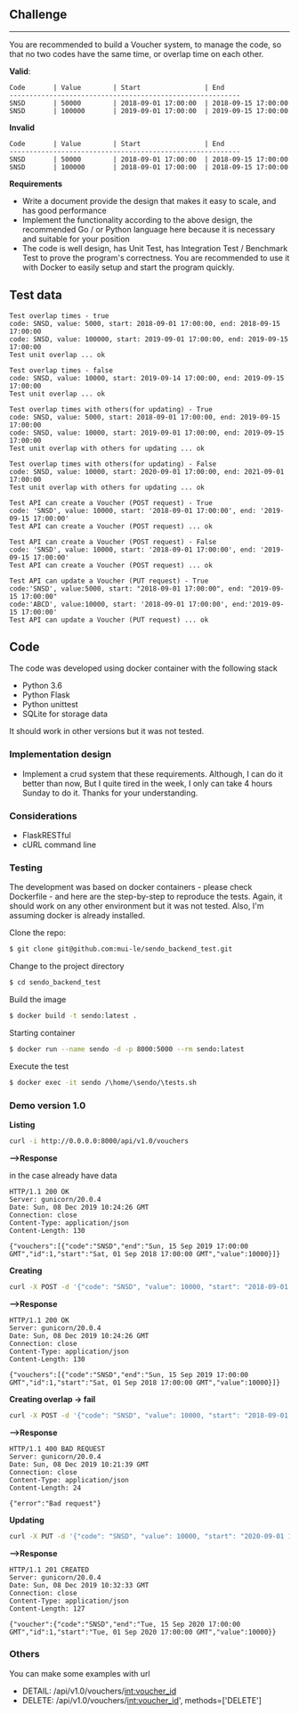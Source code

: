 ## Challenge

-------------------------------------------
You are recommended to build a Voucher system, to manage the code, so that no two codes have the same time, or overlap time on each other.

**Valid**:

```
Code       | Value        | Start                | End
----------------------------------------------------------
SNSD       | 50000        | 2018-09-01 17:00:00  | 2018-09-15 17:00:00
SNSD       | 100000       | 2019-09-01 17:00:00  | 2019-09-15 17:00:00
```

**Invalid**

```
Code       | Value        | Start                | End
----------------------------------------------------------
SNSD       | 50000        | 2018-09-01 17:00:00  | 2018-09-15 17:00:00
SNSD       | 100000       | 2018-09-01 17:00:00  | 2018-09-15 17:00:00
```
**Requirements**

- Write a document provide the design that makes it easy to scale, and has good performance
- Implement the functionality according to the above design, the recommended Go / or Python language here because it is necessary and suitable for your position
- The code is well design, has Unit Test, has Integration Test / Benchmark Test to prove the program's correctness. You are recommended to use it with Docker to easily setup and start the program quickly.

Test data
---------
```
Test overlap times - true
code: SNSD, value: 5000, start: 2018-09-01 17:00:00, end: 2018-09-15 17:00:00
code: SNSD, value: 100000, start: 2019-09-01 17:00:00, end: 2019-09-15 17:00:00
Test unit overlap ... ok

Test overlap times - false
code: SNSD, value: 10000, start: 2019-09-14 17:00:00, end: 2019-09-15 17:00:00
Test unit overlap ... ok

Test overlap times with others(for updating) - True
code: SNSD, value: 5000, start: 2018-09-01 17:00:00, end: 2019-09-15 17:00:00
code: SNSD, value: 10000, start: 2019-09-01 17:00:00, end: 2019-09-15 17:00:00
Test unit overlap with others for updating ... ok

Test overlap times with others(for updating) - False
code: SNSD, value: 10000, start: 2020-09-01 17:00:00, end: 2021-09-01 17:00:00
Test unit overlap with others for updating ... ok

Test API can create a Voucher (POST request) - True
code: 'SNSD', value: 10000, start: '2018-09-01 17:00:00', end: '2019-09-15 17:00:00'
Test API can create a Voucher (POST request) ... ok

Test API can create a Voucher (POST request) - False
code: 'SNSD', value: 10000, start: '2018-09-01 17:00:00', end: '2019-09-15 17:00:00'
Test API can create a Voucher (POST request) ... ok

Test API can update a Voucher (PUT request) - True
code:'SNSD', value:5000, start: "2018-09-01 17:00:00", end: "2019-09-15 17:00:00"
code:'ABCD', value:10000, start: '2018-09-01 17:00:00', end:'2019-09-15 17:00:00'
Test API can update a Voucher (PUT request) ... ok
```

## Code

The code was developed using docker container with the following stack
- Python 3.6
- Python Flask
- Python unittest
- SQLite for storage data

It should work in other versions but it was not tested.

### Implementation design
- Implement a crud system that these requirements. Although, I can do it better than now, But I quite tired in the week, I only can take 4 hours Sunday to do it. Thanks for your understanding.

### Considerations
- FlaskRESTful
- cURL command line 

### Testing
The development was based on docker containers - please check Dockerfile - and here are the step-by-step to reproduce the tests. Again, it should work on any other environment but it was not tested. Also, I'm assuming docker is already installed.


Clone the repo:
```sh
$ git clone git@github.com:mui-le/sendo_backend_test.git
```

Change to the project directory
```sh
$ cd sendo_backend_test
```

Build the image
```sh
$ docker build -t sendo:latest .
```

Starting container
```sh
$ docker run --name sendo -d -p 8000:5000 --rm sendo:latest
```

Execute the test
```sh
$ docker exec -it sendo /\home/\sendo/\tests.sh
```

### Demo version 1.0

**Listing**

```sh
curl -i http://0.0.0.0:8000/api/v1.0/vouchers
```
**-->Response**

in the case already have data
```
HTTP/1.1 200 OK
Server: gunicorn/20.0.4
Date: Sun, 08 Dec 2019 10:24:26 GMT
Connection: close
Content-Type: application/json
Content-Length: 130

{"vouchers":[{"code":"SNSD","end":"Sun, 15 Sep 2019 17:00:00 GMT","id":1,"start":"Sat, 01 Sep 2018 17:00:00 GMT","value":10000}]}
```

**Creating**

```sh
curl -X POST -d '{"code": "SNSD", "value": 10000, "start": "2018-09-01 17:00:00", "end": "2019-09-15 17:00:00"}' -i -H "Content-Type: application/json" http://0.0.0.0:8000/api/v1.0/vouchers
```
**-->Response**

```
HTTP/1.1 200 OK
Server: gunicorn/20.0.4
Date: Sun, 08 Dec 2019 10:24:26 GMT
Connection: close
Content-Type: application/json
Content-Length: 130

{"vouchers":[{"code":"SNSD","end":"Sun, 15 Sep 2019 17:00:00 GMT","id":1,"start":"Sat, 01 Sep 2018 17:00:00 GMT","value":10000}]}
```

**Creating overlap -> fail**

```sh
curl -X POST -d '{"code": "SNSD", "value": 10000, "start": "2018-09-01 17:00:00", "end": "2019-09-15 17:00:00"}' -i -H "Content-Type: application/json" http://0.0.0.0:8000/api/v1.0/vouchers
```

**-->Response**

```
HTTP/1.1 400 BAD REQUEST
Server: gunicorn/20.0.4
Date: Sun, 08 Dec 2019 10:21:39 GMT
Connection: close
Content-Type: application/json
Content-Length: 24

{"error":"Bad request"}
```

**Updating**

```sh
curl -X PUT -d '{"code": "SNSD", "value": 10000, "start": "2020-09-01 17:00:00", "end": "2020-09-15 17:00:00"}' -i -H "Content-Type: application/json" http://0.0.0.0:8000/api/v1.0/vouchers/1
```

**-->Response**

```
HTTP/1.1 201 CREATED
Server: gunicorn/20.0.4
Date: Sun, 08 Dec 2019 10:32:33 GMT
Connection: close
Content-Type: application/json
Content-Length: 127

{"voucher":{"code":"SNSD","end":"Tue, 15 Sep 2020 17:00:00 GMT","id":1,"start":"Tue, 01 Sep 2020 17:00:00 GMT","value":10000}}
```

### Others
You can make some examples with url
- DETAIL: /api/v1.0/vouchers/<int:voucher_id>
- DELETE: /api/v1.0/vouchers/<int:voucher_id>', methods=['DELETE']















